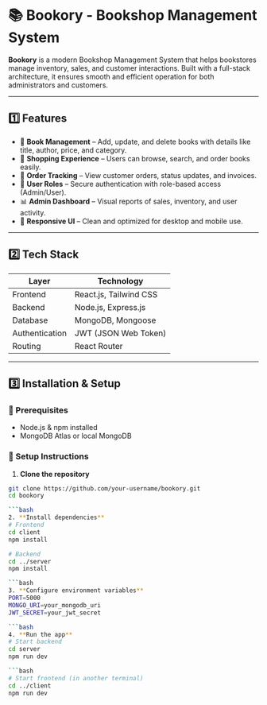 # 📚 Bookory - Bookshop Management System

**Bookory** is a modern Bookshop Management System that helps bookstores manage inventory, sales, and customer interactions. Built with a full-stack architecture, it ensures smooth and efficient operation for both administrators and customers.

---

## 1️⃣ Features

- 📘 **Book Management** – Add, update, and delete books with details like title, author, price, and category.
- 🛒 **Shopping Experience** – Users can browse, search, and order books easily.
- 🧾 **Order Tracking** – View customer orders, status updates, and invoices.
- 👥 **User Roles** – Secure authentication with role-based access (Admin/User).
- 📊 **Admin Dashboard** – Visual reports of sales, inventory, and user activity.
- 💬 **Responsive UI** – Clean and optimized for desktop and mobile use.

---

## 2️⃣ Tech Stack

| Layer        | Technology           |
|--------------|----------------------|
| Frontend     | React.js, Tailwind CSS |
| Backend      | Node.js, Express.js   |
| Database     | MongoDB, Mongoose     |
| Authentication | JWT (JSON Web Token) |
| Routing      | React Router          |

---

## 3️⃣ Installation & Setup

### 🔧 Prerequisites

- Node.js & npm installed
- MongoDB Atlas or local MongoDB

### 🚀 Setup Instructions

1. **Clone the repository**

```bash
git clone https://github.com/your-username/bookory.git
cd bookory

```bash
2. **Install dependencies**
# Frontend
cd client
npm install

# Backend
cd ../server
npm install

```bash
3. **Configure environment variables**
PORT=5000
MONGO_URI=your_mongodb_uri
JWT_SECRET=your_jwt_secret

```bash
4. **Run the app**
# Start backend
cd server
npm run dev

```bash
# Start frontend (in another terminal)
cd ../client
npm run dev
